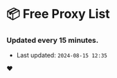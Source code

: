 # :package: Free Proxy List
### Updated every 15 minutes.

- Last updated: `2024-08-15 12:35`

:heart:

